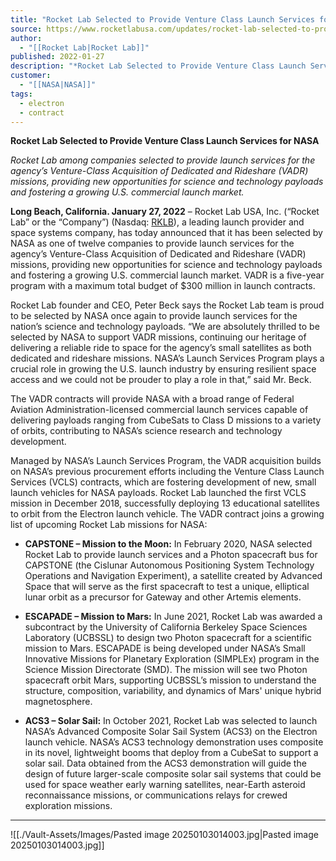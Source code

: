 ```yaml
---
title: "Rocket Lab Selected to Provide Venture Class Launch Services for NASA "
source: https://www.rocketlabusa.com/updates/rocket-lab-selected-to-provide-venture-class-launch-services-for-nasa/
author:
  - "[[Rocket Lab|Rocket Lab]]"
published: 2022-01-27
description: "*Rocket Lab Selected to Provide Venture Class Launch Services for NASA *"
customer:
  - "[[NASA|NASA]]"
tags:
  - electron
  - contract
---
```

**Rocket Lab Selected to Provide Venture Class Launch Services for NASA** 

*Rocket Lab among companies selected to provide launch services for the agency’s Venture-Class Acquisition of Dedicated and Rideshare (VADR) missions, providing new opportunities for science and technology payloads and fostering a growing U.S. commercial launch market.*

**Long Beach, California. January 27, 2022** – Rocket Lab USA, Inc. (“Rocket Lab” or the “Company”) (Nasdaq: [RKLB](https://investors.rocketlabusa.com/overview/default.aspx)), a leading launch provider and space systems company, has today announced that it has been selected by NASA as one of twelve companies to provide launch services for the agency’s Venture-Class Acquisition of Dedicated and Rideshare (VADR) missions, providing new opportunities for science and technology payloads and fostering a growing U.S. commercial launch market. VADR is a five-year program with a maximum total budget of $300 million in launch contracts.

Rocket Lab founder and CEO, Peter Beck says the Rocket Lab team is proud to be selected by NASA once again to provide launch services for the nation’s science and technology payloads. “We are absolutely thrilled to be selected by NASA to support VADR missions, continuing our heritage of delivering a reliable ride to space for the agency’s small satellites as both dedicated and rideshare missions. NASA’s Launch Services Program plays a crucial role in growing the U.S. launch industry by ensuring resilient space access and we could not be prouder to play a role in that,” said Mr. Beck.

The VADR contracts will provide NASA with a broad range of Federal Aviation Administration-licensed commercial launch services capable of delivering payloads ranging from CubeSats to Class D missions to a variety of orbits, contributing to NASA’s science research and technology development.

Managed by NASA’s Launch Services Program, the VADR acquisition builds on NASA’s previous procurement efforts including the Venture Class Launch Services (VCLS) contracts, which are fostering development of new, small launch vehicles for NASA payloads. Rocket Lab launched the first VCLS mission in December 2018, successfully deploying 13 educational satellites to orbit from the Electron launch vehicle. The VADR contract joins a growing list of upcoming Rocket Lab missions for NASA:

- **CAPSTONE – Mission to the Moon:** In February 2020, NASA selected Rocket Lab to provide launch services and a Photon spacecraft bus for CAPSTONE (the Cislunar Autonomous Positioning System Technology Operations and Navigation Experiment), a satellite created by Advanced Space that will serve as the first spacecraft to test a unique, elliptical lunar orbit as a precursor for Gateway and other Artemis elements.

- **ESCAPADE – Mission to Mars:** In June 2021, Rocket Lab was awarded a subcontract by the University of California Berkeley Space Sciences Laboratory (UCBSSL) to design two Photon spacecraft for a scientific mission to Mars. ESCAPADE is being developed under NASA’s Small Innovative Missions for Planetary Exploration (SIMPLEx) program in the Science Mission Directorate (SMD). The mission will see two Photon spacecraft orbit Mars, supporting UCBSSL’s mission to understand the structure, composition, variability, and dynamics of Mars' unique hybrid magnetosphere.

- **ACS3 – Solar Sail:** In October 2021, Rocket Lab was selected to launch NASA’s Advanced Composite Solar Sail System (ACS3) on the Electron launch vehicle. NASA’s ACS3 technology demonstration uses composite in its novel, lightweight booms that deploy from a CubeSat to support a solar sail. Data obtained from the ACS3 demonstration will guide the design of future larger-scale composite solar sail systems that could be used for space weather early warning satellites, near-Earth asteroid reconnaissance missions, or communications relays for crewed exploration missions.

---

![[./Vault-Assets/Images/Pasted image 20250103014003.jpg|Pasted image 20250103014003.jpg]]